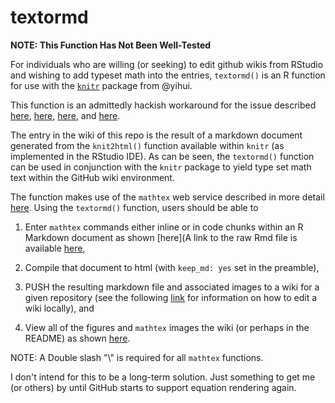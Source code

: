 textormd
========

**NOTE: This Function Has Not Been Well-Tested**

For individuals who are willing (or seeking) to edit github wikis from RStudio and wishing to add typeset math into the entries, `textormd()` is an R function for use with the [`knitr`](https://github.com/yihui/knitr/) package from @yihui. 

This function is an admittedly hackish workaround for the issue described [here](https://github.com/github/markup/issues/274), [here](https://github.com/gollum/gollum/issues/288), [here](http://stackoverflow.com/questions/11256433/how-to-show-math-equations-in-general-githubs-markdownnot-githubs-blog), and [here](http://stackoverflow.com/questions/12502440/markdown-formula-display-in-github). 

The entry in the wiki of this repo is the result of a markdown document generated from the `knit2html()` function available within `knitr` (as implemented in the RStudio IDE). As can be seen, the `textormd()` function can be used in conjunction with the `knitr` package to yield type set math text within the GitHub wiki environment. 

The function makes use of the `mathtex` web service described in more detail [here](http://www.forkosh.com/mathtex.html). Using the `textormd()` function, users should be able to 

1. Enter `mathtex` commands either inline or in code chunks within an R Markdown document as shown [here](A link to the raw Rmd file is available [here](https://raw.githubusercontent.com/mienkoja/textormd/master/rmd_example.Rmd), 

2. Compile that document to html (with `keep_md: yes` set in the preamble), 

3. PUSH the resulting markdown file and associated images to a wiki for a given repository (see the following [link](https://help.github.com/articles/adding-and-editing-wiki-pages-locally/) for information on how to edit a wiki locally), and

4. View all of the figures and `mathtex` images the wiki (or perhaps in the README) as shown [here](https://github.com/mienkoja/textormd/wiki/rmd_example). 

NOTE: A Double slash "\\\" is required for all `mathtex` functions. 

I don't intend for this to be a long-term solution. Just something to get me (or others) by until GitHub starts to support equation rendering again. 

